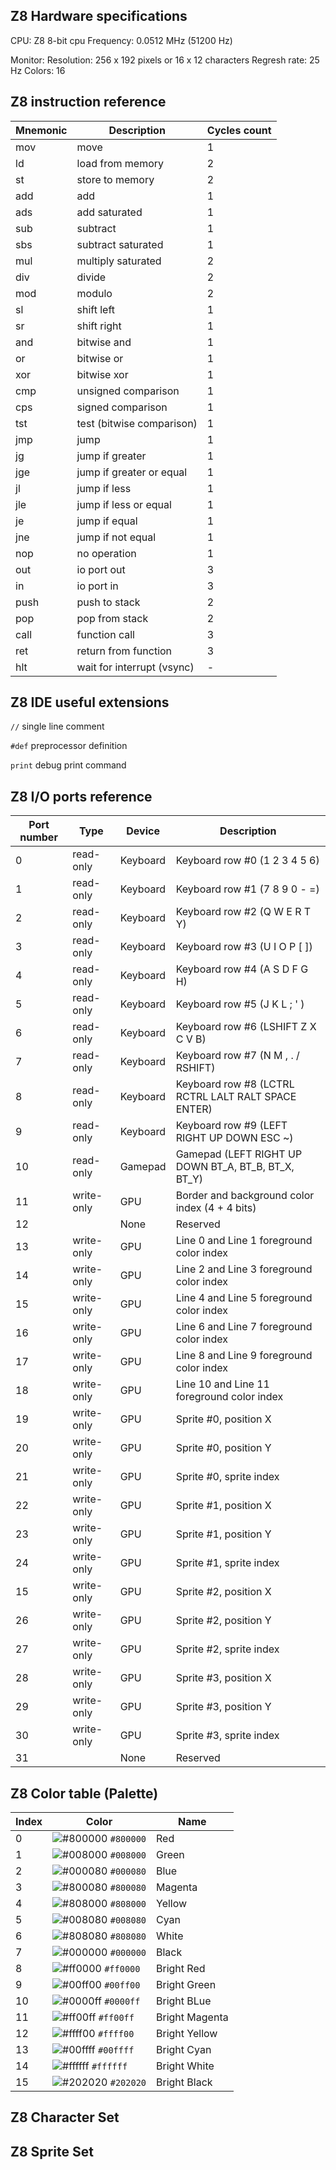 ## Z8 Hardware specifications

CPU: Z8 8-bit cpu
Frequency: 0.0512 MHz (51200 Hz)

Monitor:
Resolution: 256 x 192 pixels or 16 x 12 characters
Regresh rate: 25 Hz
Colors: 16

## Z8 instruction reference

| Mnemonic | Description | Cycles count
--- | --- | ---
mov | move | 1
ld | load from memory | 2
st | store to memory | 2
add | add |1
ads | add saturated | 1
sub | subtract | 1
sbs | subtract saturated | 1
mul | multiply saturated | 2
div | divide | 2
mod | modulo | 2
sl | shift left | 1
sr | shift right | 1
and | bitwise and | 1
or | bitwise or | 1
xor | bitwise xor | 1
cmp | unsigned comparison | 1
cps | signed comparison | 1
tst | test (bitwise comparison) | 1
jmp | jump | 1
jg | jump if greater | 1
jge | jump if greater or equal | 1
jl | jump if less | 1
jle | jump if less or equal | 1
je | jump if equal | 1
jne | jump if not equal | 1
nop | no operation | 1
out | io port out | 3
in | io port in | 3
push | push to stack | 2
pop | pop from stack | 2
call | function call | 3
ret | return from function | 3
hlt | wait for interrupt (vsync) | -

## Z8 IDE useful extensions

`//` single line comment

`#def` preprocessor definition

`print` debug print command


## Z8 I/O ports reference

| Port number | Type | Device | Description
--- | --- | --- | ---
0 | read-only | Keyboard | Keyboard row #0 (1 2 3 4 5 6)
1 | read-only | Keyboard | Keyboard row #1 (7 8 9 0 - =)
2 | read-only | Keyboard | Keyboard row #2 (Q W E R T Y)
3 | read-only | Keyboard | Keyboard row #3 (U I O P [ ])
4 | read-only | Keyboard | Keyboard row #4 (A S D F G H)
5 | read-only | Keyboard | Keyboard row #5 (J K L ; ' \)
6 | read-only | Keyboard | Keyboard row #6 (LSHIFT Z X C V B)
7 | read-only | Keyboard | Keyboard row #7 (N M , . / RSHIFT)
8 | read-only | Keyboard | Keyboard row #8 (LCTRL RCTRL LALT RALT SPACE ENTER)
9 | read-only | Keyboard | Keyboard row #9 (LEFT RIGHT UP DOWN ESC ~)
10 | read-only | Gamepad | Gamepad (LEFT RIGHT UP DOWN BT_A, BT_B, BT_X, BT_Y)
11 | write-only | GPU | Border and background color index (4 + 4 bits)
12 |  | None | Reserved
13 | write-only | GPU | Line 0 and Line 1 foreground color index
14 | write-only | GPU | Line 2 and Line 3 foreground color index
15 | write-only | GPU | Line 4 and Line 5 foreground color index
16 | write-only | GPU | Line 6 and Line 7 foreground color index
17 | write-only | GPU | Line 8 and Line 9 foreground color index
18 | write-only | GPU | Line 10 and Line 11 foreground color index
19 | write-only | GPU | Sprite #0, position X
20 | write-only | GPU | Sprite #0, position Y
21 | write-only | GPU | Sprite #0, sprite index
22 | write-only | GPU | Sprite #1, position X
23 | write-only | GPU | Sprite #1, position Y
24 | write-only | GPU | Sprite #1, sprite index
15 | write-only | GPU | Sprite #2, position X
26 | write-only | GPU | Sprite #2, position Y
27 | write-only | GPU | Sprite #2, sprite index
28 | write-only | GPU | Sprite #3, position X
29 | write-only | GPU | Sprite #3, position Y
30 | write-only | GPU | Sprite #3, sprite index
31 |  | None | Reserved

## Z8 Color table (Palette)

| Index | Color | Name
--- | --- | --- 
0 | ![#800000](https://placehold.it/15/800000/000000?text=+) `#800000` | Red
1 | ![#008000](https://placehold.it/15/008000/000000?text=+) `#008000` | Green
2 | ![#000080](https://placehold.it/15/000080/000000?text=+) `#000080` | Blue
3 | ![#800080](https://placehold.it/15/800080/000000?text=+) `#800080` | Magenta
4 | ![#808000](https://placehold.it/15/808000/000000?text=+) `#808000` | Yellow
5 | ![#008080](https://placehold.it/15/008080/000000?text=+) `#008080` | Cyan
6 | ![#808080](https://placehold.it/15/808080/000000?text=+) `#808080` | White
7 | ![#000000](https://placehold.it/15/000000/000000?text=+) `#000000` | Black
8 | ![#ff0000](https://placehold.it/15/ff0000/000000?text=+) `#ff0000` | Bright Red
9 | ![#00ff00](https://placehold.it/15/00ff00/000000?text=+) `#00ff00` | Bright Green
10 | ![#0000ff](https://placehold.it/15/0000ff/000000?text=+) `#0000ff` | Bright BLue
11 | ![#ff00ff](https://placehold.it/15/ff00ff/000000?text=+) `#ff00ff` | Bright Magenta
12 | ![#ffff00](https://placehold.it/15/ffff00/000000?text=+) `#ffff00` | Bright Yellow
13 | ![#00ffff](https://placehold.it/15/00ffff/000000?text=+) `#00ffff` | Bright Cyan
14 | ![#ffffff](https://placehold.it/15/ffffff/000000?text=+) `#ffffff` | Bright White
15 | ![#202020](https://placehold.it/15/202020/000000?text=+) `#202020` | Bright Black

## Z8 Character Set


## Z8 Sprite Set
